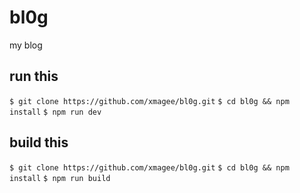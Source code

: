 # bl0g
my blog 

## run this 
`$ git clone https://github.com/xmagee/bl0g.git`
`$ cd bl0g && npm install`
`$ npm run dev`

## build this
`$ git clone https://github.com/xmagee/bl0g.git`
`$ cd bl0g && npm install`
`$ npm run build`